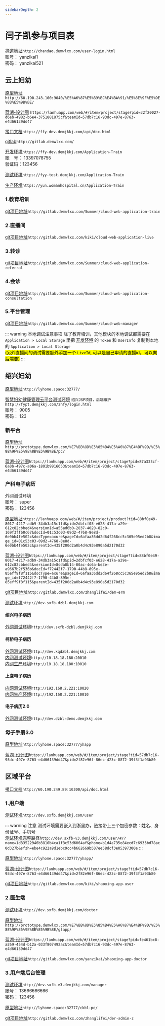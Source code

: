 ```yaml
---
sidebarDepth: 2
---
```


# 闫子凯参与项目表

[禅道地址](http://chandao.demwlxx.com/user-login.html)`http://chandao.demwlxx.com/user-login.html`  
账号： yanzikai1  
密码： yanzikai521

## 云上妇幼

[原型地址](http://60.190.243.100:9040/%E5%A6%87%E5%B9%BC%E4%BA%91/%E5%8E%9F%E5%9E%8B%E5%9B%BE/) `http://60.190.243.100:9040/%E5%A6%87%E5%B9%BC%E4%BA%91/%E5%8E%9F%E5%9E%8B%E5%9B%BE/`

[蓝湖-设计图](https://lanhuapp.com/web/#/item/project/stage?pid=32f20027-d6eb-4982-b6e4-3751881875cf&teamId=57db7c16-93dc-497e-8763-e4d66139dd47) `https://lanhuapp.com/web/#/item/project/stage?pid=32f20027-d6eb-4982-b6e4-3751881875cf&teamId=57db7c16-93dc-497e-8763-e4d66139dd47`

[接口文档](https://ffy-dev.demjkkj.com/api/doc.html)`https://ffy-dev.demjkkj.com/api/doc.html`

[gitlab](http://gitlab.demwlxx.com/)`http://gitlab.demwlxx.com/`


[开发环境](https://ffy-dev.demjkkj.com/Application-Train)`https://ffy-dev.demjkkj.com/Application-Train`  
账&emsp;号： 13397078755  
验证码：123456

[测试环境](https://fyy-test.demjkkj.com/Application-Train)`https://fyy-test.demjkkj.com/Application-Train`  

[生产环境](https://yun.womanhospital.cn/Application-Train)`https://yun.womanhospital.cn/Application-Train`  

### 1.教育培训 <Badge text="包含会议室"/> <Badge text="vue2 + element ui"/>

[git项目地址](http://gitlab.demwlxx.com/Summer/cloud-web-application-train)`http://gitlab.demwlxx.com/Summer/cloud-web-application-train`

### 2.直播间 <Badge text="vue2 + element ui"/>

[git项目地址](http://gitlab.demwlxx.com/kiki/cloud-web-application-live)`http://gitlab.demwlxx.com/kiki/cloud-web-application-live`

### 3.转诊 <Badge text="vue2 + element ui"/>

[git项目地址](http://gitlab.demwlxx.com/Summer/cloud-web-application-referral)`http://gitlab.demwlxx.com/Summer/cloud-web-application-referral`

### 4.会诊 <Badge text="包含会诊间"/> <Badge text="vue2 + element ui"/>


[git项目地址](http://gitlab.demwlxx.com/Summer/cloud-web-application-consultation)`http://gitlab.demwlxx.com/Summer/cloud-web-application-consultation`

### 5.平台管理 <Badge text="vue2 + element ui"/>

[git项目地址](http://gitlab.demwlxx.com/Summer/cloud-web-manager)`http://gitlab.demwlxx.com/Summer/cloud-web-manager`

::: warning 本地调试注意事项
除了教育培训，其他模块的本地调试都需要在 `Application > Local Storage` 里把 <u>[开发环境](https://ffy-dev.demjkkj.com/Application-Train)</u> 的 `Token` 和 `UserInfo` 复制到本地的 `Application > Local Storage`  
<mark>(另外直播间的调试需要额外添加一个 `LiveId`, 可以是自己申请的直播id，可以向后端要)</mark>
:::


## 绍兴妇幼 <Badge text="java + jsp"/>

[原型地址](http://lyhome.space:32777/)`http://lyhome.space:32777/`

[智慧妇幼健康管理云平台测试环境](http://fypt.demjkkj.com/zhfy/login.html) `绍兴JSP项目，后端维护`  `http://fypt.demjkkj.com/zhfy/login.html`  
账号： 9005   
密码： 123  

### 新平台 <Badge text="vue2 + element ui"/>

[原型地址](http://prototype.demwlxx.com/%E7%BB%8D%E5%85%B4%E5%A6%87%E4%BF%9D/%E5%8E%9F%E5%9E%8B%E5%9B%BE/pc/)`http://prototype.demwlxx.com/%E7%BB%8D%E5%85%B4%E5%A6%87%E4%BF%9D/%E5%8E%9F%E5%9E%8B%E5%9B%BE/pc/`

[蓝湖-设计图](https://lanhuapp.com/web/#/item/project/stage?pid=87a333cf-6a0b-497c-a06a-1801b9916653&teamId=57db7c16-93dc-497e-8763-e4d66139dd47)`https://lanhuapp.com/web/#/item/project/stage?pid=87a333cf-6a0b-497c-a06a-1801b9916653&teamId=57db7c16-93dc-497e-8763-e4d66139dd47`

### 产科电子病历 <Badge text="vue2 + element ui"/>
外网测试环境  
账号： super   
密码： 123456

[原型地址](https://lanhuapp.com/web/#/item/project/product?tid=88bf0e49-8017-4217-adb9-34db3a15c1fd&pid=2dbfcf03-e628-417a-a29e-612c82cbbed4&versionId=a55ad6b0-2037-4020-82c0-169f3ff60c67&docId=01c53c03-09d2-4768-8e8d-6e0bb4fe502c&docType=axure&pageId=6afaa36dd2d64f268cc5c365e95ed2b8&image_id=01c53c03-09d2-4768-8e8d-6e0bb4fe502c&parentId=435f200d2a0b4d4c93e890a5d2170d32)`https://lanhuapp.com/web/#/item/project/product?tid=88bf0e49-8017-4217-adb9-34db3a15c1fd&pid=2dbfcf03-e628-417a-a29e-612c82cbbed4&versionId=a55ad6b0-2037-4020-82c0-169f3ff60c67&docId=01c53c03-09d2-4768-8e8d-6e0bb4fe502c&docType=axure&pageId=6afaa36dd2d64f268cc5c365e95ed2b8&image_id=01c53c03-09d2-4768-8e8d-6e0bb4fe502c&parentId=435f200d2a0b4d4c93e890a5d2170d32`

[蓝湖-设计图](https://lanhuapp.com/web/#/item/project/stage?tid=88bf0e49-8017-4217-adb9-34db3a15c1fd&pid=2dbfcf03-e628-417a-a29e-612c82cbbed4&versionId=8cda0b14-00ac-4c6a-be3e-a9667b2f536b&docId=f72442f7-1790-44b8-895e-85eff9f8f115&docType=axure&pageId=6afaa36dd2d64f268cc5c365e95ed2b8&image_id=f72442f7-1790-44b8-895e-85eff9f8f115&parentId=435f200d2a0b4d4c93e890a5d2170d32)`https://lanhuapp.com/web/#/item/project/stage?tid=88bf0e49-8017-4217-adb9-34db3a15c1fd&pid=2dbfcf03-e628-417a-a29e-612c82cbbed4&versionId=8cda0b14-00ac-4c6a-be3e-a9667b2f536b&docId=f72442f7-1790-44b8-895e-85eff9f8f115&docType=axure&pageId=6afaa36dd2d64f268cc5c365e95ed2b8&image_id=f72442f7-1790-44b8-895e-85eff9f8f115&parentId=435f200d2a0b4d4c93e890a5d2170d32`

[git项目地址](http://gitlab.demwlxx.com/zhanglifei/dem-erm)`http://gitlab.demwlxx.com/zhanglifei/dem-erm`

[测试环境](http://dev.sxfb-dzbl.demjkkj.com)`http://dev.sxfb-dzbl.demjkkj.com`

#### 绍兴电子病历
[外网测试环境](http://dev.sxfb-dzbl.demjkkj.com)`http://dev.sxfb-dzbl.demjkkj.com`
#### 柯桥电子病历
[外网测试环境](http://dev.kqdzbl.demjkkj.com)`http://dev.kqdzbl.demjkkj.com`  
[内网测试环境](http://10.18.18.180:20010)`http://10.18.18.180:20010`  
[内网生产环境](http://10.18.18.180:10010)`http://10.18.18.180:10010`
#### 上虞电子病历
[内网测试环境](http://192.168.2.221:10020)`http://192.168.2.221:10020`  
[内网生产环境](http://192.168.2.221:10010)`http://192.168.2.221:10010`
#### 电子病历2.0
[外网测试环境](http://dev.dzbl-demo.demjkkj.com)`http://dev.dzbl-demo.demjkkj.com`


### 母子手册3.0 <Badge text="uniapp + uView 2.x"/>

[原型地址](http://lyhome.space:32777/yhapp)`http://lyhome.space:32777/yhapp`

[蓝湖-设计图](https://lanhuapp.com/web/#/item/project/stage?tid=57db7c16-93dc-497e-8763-e4d66139dd47&pid=2f82e96f-86ec-423c-8872-39f3f1a93b80)`https://lanhuapp.com/web/#/item/project/stage?tid=57db7c16-93dc-497e-8763-e4d66139dd47&pid=2f82e96f-86ec-423c-8872-39f3f1a93b80`

## 区域平台

[接口文档](http://60.190.249.89:10300/api/doc.html)`http://60.190.249.89:10300/api/doc.html`

### 1.用户端 <Badge text="uniapp + uView 2.x"/>

[测试环境](http://dev.sxfb.demjkkj.com/user)`http://dev.sxfb.demjkkj.com/user`

::: warning 注意
测试环境需要嵌入到浙里办，链接带上三个加密参数：姓名、身份证号、手机号  
<u> [测试环境完整路径](http://dev.sxfb-v3.demjkkj.com/user/#/?name=1d33522946b3810b4ca1f3c53d6064af&phone=b1d4a735e84ecd7c6933bd78ac0d327b&sfzh=ebe4c922a9d1ebc9cc4b662669b507ee58dcf3e05397300e)</u>`http://dev.sxfb-v3.demjkkj.com/user/#/?name=1d33522946b3810b4ca1f3c53d6064af&phone=b1d4a735e84ecd7c6933bd78ac0d327b&sfzh=ebe4c922a9d1ebc9cc4b662669b507ee58dcf3e05397300e`
:::

[原型地址](http://lyhome.space:32777/yhapp/)`http://lyhome.space:32777/yhapp/`

[蓝湖-设计图](https://lanhuapp.com/web/#/item/project/stage?tid=57db7c16-93dc-497e-8763-e4d66139dd47&pid=2f82e96f-86ec-423c-8872-39f3f1a93b80)`https://lanhuapp.com/web/#/item/project/stage?tid=57db7c16-93dc-497e-8763-e4d66139dd47&pid=2f82e96f-86ec-423c-8872-39f3f1a93b80`

[git项目地址](http://gitlab.demwlxx.com/kiki/shaoxing-app-user)`http://gitlab.demwlxx.com/kiki/shaoxing-app-user`

### 2.医生端 <Badge text="uniapp + uView 1.x"/>

[测试环境](http://dev.sxfb.demjkkj.com/doctor)`http://dev.sxfb.demjkkj.com/doctor`

[原型地址](http://prototype.demwlxx.com/%E7%BB%8D%E5%85%B4%E5%A6%87%E4%BF%9D/%E5%8E%9F%E5%9E%8B%E5%9B%BE/glapp/)`http://prototype.demwlxx.com/%E7%BB%8D%E5%85%B4%E5%A6%87%E4%BF%9D/%E5%8E%9F%E5%9E%8B%E5%9B%BE/glapp/`

[蓝湖-设计图](https://lanhuapp.com/web/#/item/project/stage?pid=fe461bc8-a269-454d-b12a-033f807492ac&teamId=57db7c16-93dc-497e-8763-e4d66139dd47)`https://lanhuapp.com/web/#/item/project/stage?pid=fe461bc8-a269-454d-b12a-033f807492ac&teamId=57db7c16-93dc-497e-8763-e4d66139dd47`

[git项目地址](http://gitlab.demwlxx.com/yanzikai/shaoxing-app-doctor)`http://gitlab.demwlxx.com/yanzikai/shaoxing-app-doctor`

### 3.用户端后台管理 <Badge text="vue2 + element ui"/>

[测试环境](http://dev.sxfb-v3.demjkkj.com/manager)`http://dev.sxfb-v3.demjkkj.com/manager`  
账号： 13666666666   
密码： 123456

[原型地址](http://lyhome.space:32777/ckbl-pc/)`http://lyhome.space:32777/ckbl-pc/`

[git项目地址](http://gitlab.demwlxx.com/zhanglifei/der-admin-z)`http://gitlab.demwlxx.com/zhanglifei/der-admin-z`


